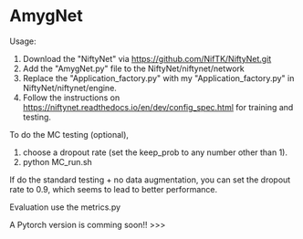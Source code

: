 # AmygNet

Usage:

1. Download the "NiftyNet" via https://github.com/NifTK/NiftyNet.git
2. Add the "AmygNet.py" file to the NiftyNet/niftynet/network
3. Replace the "Application_factory.py" with my "Application_factory.py" in NiftyNet/niftynet/engine.
4. Follow the instructions on https://niftynet.readthedocs.io/en/dev/config_spec.html for training and testing.

To do the MC testing (optional),
1. choose a dropout rate (set the keep_prob to any number other than 1).
2. python MC_run.sh

If do the standard testing + no data augmentation, you can set the dropout rate to 0.9, which seems to lead to better performance.

Evaluation
use the metrics.py

A Pytorch version is comming soon!! >>>

